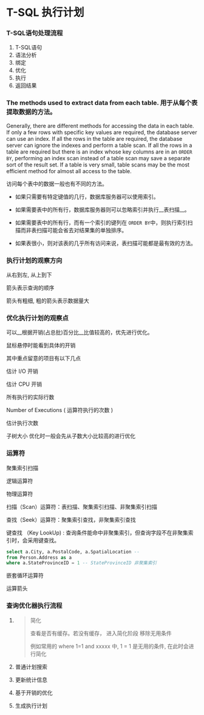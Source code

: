 # T-SQL 执行计划

### T-SQL语句处理流程

1. T-SQL语句
2. 语法分析
3. 绑定
4. 优化
5. 执行
6. 返回结果



### The methods used to extract data from each table. 用于从每个表提取数据的方法。

Generally, there are different methods for accessing the data in each table. If only a few rows with specific key values are required, the database server can use an index. If all the rows in the table are required, the database server can ignore the indexes and perform a table scan. If all the rows in a table are required but there is an index whose key columns are in an `ORDER BY`, performing an index scan instead of a table scan may save a separate sort of the result set. If a table is very small, table scans may be the most efficient method for almost all access to the table.

访问每个表中的数据一般也有不同的方法。

* 如果只需要有特定键值的几行，数据库服务器可以使用索引。 

* 如果需要表中的所有行，数据库服务器则可以忽略索引并执行__表扫描__。

* 如果需要表中的所有行，而有一个索引的键列在 `ORDER BY`中，则执行索引扫描而非表扫描可能会省去对结果集的单独排序。 

* 如果表很小，则对该表的几乎所有访问来说，表扫描可能都是最有效的方法。



### 执行计划的观察方向

从右到左, 从上到下



箭头表示查询的顺序

箭头有粗细, 粗的箭头表示数据量大



### 优化执行计划的观察点

可以__根据开销(占总批)百分比__比值较高的，优先进行优化。



鼠标悬停时能看到具体的开销

其中重点留意的项目有以下几点

估计 I/O 开销

估计 CPU 开销

所有执行的实际行数

Number of Executions ( 运算符执行的次数 )

估计执行次数



子树大小  优化时一般会先从子数大小比较高的进行优化





### 运算符

聚集索引扫描



逻辑运算符

物理运算符



扫描（Scan）运算符：表扫描、聚集索引扫描、非聚集索引扫描

查找（Seek）运算符：聚集索引查找，非聚集索引查找



键查找 （Key LookUp) : 查询条件能命中非聚集索引，但查询字段不在非聚集索引时，会采用键查找。

~~~sql
select a.City, a.PostalCode, a.SpatialLocation -- 
from Person.Address as a
where a.StateProvinceID = 1 -- StateProvinceID 非聚集索引
~~~





嵌套循环运算符





运算箭头



### 查询优化器执行流程

1. > 简化
   >
   >  查看是否有缓存。若没有缓存， 进入简化阶段 移除无用条件
   >
   > 例如常用的  where 1=1 and xxxxx 中, 1 = 1 是无用的条件, 在此时会进行简化

2. 普通计划搜索

3. 更新统计信息

4. 基于开销的优化

5. 生成执行计划

